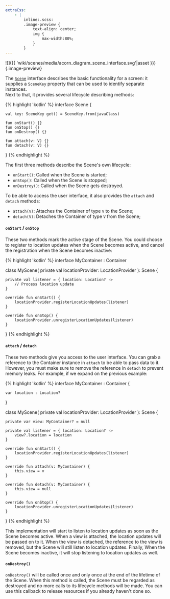 ```yaml
---
extraCss:
    - |
        inline:.scss:
        .image-preview {
            text-align: center; 
            img {
                max-width:80%;
            }    
        }
---
```


![]({{ 'wiki/scenes/media/acorn_diagram_scene_interface.svg'|asset }})
{.image-preview}

The [`Scene`]({{site.baseUrl}}/com/nhaarman/acorn/presentation/Scene) interface describes the 
basic functionality for a screen: it supplies a `SceneKey` property that can be 
used to identify separate instances.  
Next to that, it provides several lifecycle describing methods: 

{% highlight 'kotlin' %}
interface Scene<V : Container> {

    val key: SceneKey get() = SceneKey.from(javaClass)

    fun onStart() {}
    fun onStop() {}
    fun onDestroy() {}
    
    fun attach(v: V) {}
    fun detach(v: V) {}
}
{% endhighlight %} 

The first three methods describe the Scene's own lifecycle:

 - `onStart()`: Called when the Scene is started;
 - `onStop()`: Called when the Scene is stopped;
 - `onDestroy()`: Called when the Scene gets destroyed.
 
To be able to access the user interface, it also provides the `attach` and 
`detach` methods:
 
 - `attach(V)`: Attaches the Container of type `V` to the Scene;
 - `detach(V)`: Detaches the Container of type `V` from the Scene;


#### `onStart` / `onStop`

These two methods mark the active stage of the Scene.
You could choose to register to location updates when the Scene becomes active,
and cancel the registration when the Scene becomes inactive:

{% highlight 'kotlin' %}
interface MyContainer : Container

class MyScene(
    private val locationProvider: LocationProvider
): Scene<MyContainer> {

    private val listener = { location: Location? ->
        // Process location update
    }

    override fun onStart() {
        locationProvider.registerLocationUpdates(listener)
    }

    override fun onStop() {
        locationProvider.unregisterLocationUpdates(listener)
    }
}
{% endhighlight %}

#### `attach`  / `detach`

These two methods give you access to the user interface.
You can grab a reference to the Container instance in `attach` to be able
to pass data to it.
However, you must make sure to remove the reference in `detach` to prevent
memory leaks.
For example, if we expand on the previous example:

{% highlight 'kotlin' %}
interface MyContainer : Container {

    var location : Location?
}

class MyScene(
    private val locationProvider: LocationProvider
): Scene<MyContainer> {

    private var view: MyContainer? = null

    private val listener = { location: Location? ->
        view?.location = location
    }

    override fun onStart() {
        locationProvider.registerLocationUpdates(listener)
    }

    override fun attach(v: MyContainer) {
        this.view = v
    }

    override fun detach(v: MyContainer) {
        this.view = null
    }

    override fun onStop() {
        locationProvider.unregisterLocationUpdates(listener)
    }
}
{% endhighlight %}

This implementation will start to listen to location updates as soon as the
Scene becomes active.
When a view is attached, the location updates will be passed on to it.
When the view is detached, the reference to the view is removed, but the Scene
will still listen to location updates.
Finally, When the Scene becomes inactive, it will stop listening to location
updates as well.


#### `onDestroy()`

`onDestroy()` will be called once and only once at the end of the lifetime of
the Scene.
When this method is called, the Scene must be regarded as destroyed and no more
calls to its lifecycle methods will be made.
You can use this callback to release resources if you already haven't done so.
